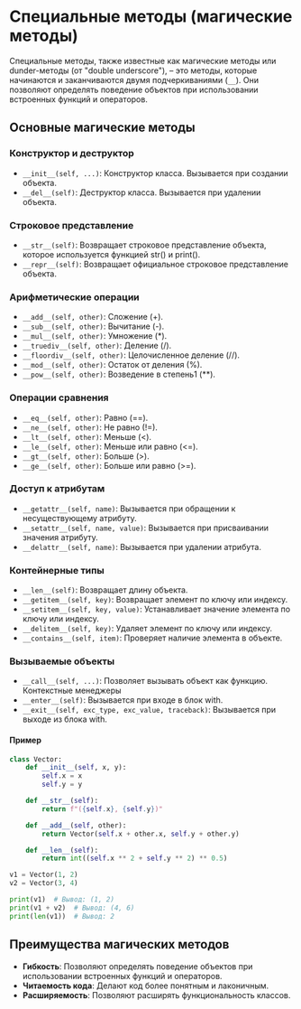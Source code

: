 # Специальные методы (магические методы)
Специальные методы, также известные как магические методы или dunder-методы (от "double underscore"), – это методы, которые начинаются и заканчиваются двумя подчеркиваниями (`__`). Они позволяют определять поведение объектов при использовании встроенных функций и операторов.

## Основные магические методы
### Конструктор и деструктор
- `__init__(self, ...)`: Конструктор класса. Вызывается при создании объекта.
- `__del__(self)`: Деструктор класса. Вызывается при удалении объекта.
### Строковое представление
- `__str__(self)`: Возвращает строковое представление объекта, которое используется функцией str() и print().
- `__repr__(self)`: Возвращает официальное строковое представление объекта.
### Арифметические операции
- `__add__(self, other)`: Сложение (+).
- `__sub__(self, other)`: Вычитание (-).
- `__mul__(self, other)`: Умножение (*).
- `__truediv__(self, other)`: Деление (/).
- `__floordiv__(self, other)`: Целочисленное деление (//).
- `__mod__(self, other)`: Остаток от деления (%).
- `__pow__(self, other)`: Возведение в степень1 (**).   
### Операции сравнения
- `__eq__(self, other)`: Равно (==).
- `__ne__(self, other)`: Не равно (!=).
- `__lt__(self, other)`: Меньше (<).
- `__le__(self, other)`: Меньше или равно (<=).
- `__gt__(self, other)`: Больше (>).
- `__ge__(self, other)`: Больше или равно (>=).
### Доступ к атрибутам
- `__getattr__(self, name)`: Вызывается при обращении к несуществующему атрибуту.
- `__setattr__(self, name, value)`: Вызывается при присваивании значения атрибуту.
- `__delattr__(self, name)`: Вызывается при удалении атрибута.
### Контейнерные типы
- `__len__(self)`: Возвращает длину объекта.
- `__getitem__(self, key)`: Возвращает элемент по ключу или индексу.
- `__setitem__(self, key, value)`: Устанавливает значение элемента по ключу или индексу.
- `__delitem__(self, key)`: Удаляет элемент по ключу или индексу.
- `__contains__(self, item)`: Проверяет наличие элемента в объекте.
### Вызываемые объекты
- `__call__(self, ...)`: Позволяет вызывать объект как функцию.
Контекстные менеджеры
- `__enter__(self)`: Вызывается при входе в блок with.
- `__exit__(self, exc_type, exc_value, traceback)`: Вызывается при выходе из блока with.
#### Пример
```Python
class Vector:
    def __init__(self, x, y):
        self.x = x
        self.y = y

    def __str__(self):
        return f"({self.x}, {self.y})"

    def __add__(self, other):
        return Vector(self.x + other.x, self.y + other.y)

    def __len__(self):
        return int((self.x ** 2 + self.y ** 2) ** 0.5)

v1 = Vector(1, 2)
v2 = Vector(3, 4)

print(v1)  # Вывод: (1, 2)
print(v1 + v2)  # Вывод: (4, 6)
print(len(v1))  # Вывод: 2
```
## Преимущества магических методов
- **Гибкость**: Позволяют определять поведение объектов при использовании встроенных функций и операторов.
- **Читаемость кода**: Делают код более понятным и лаконичным.
- **Расширяемость**: Позволяют расширять функциональность классов.